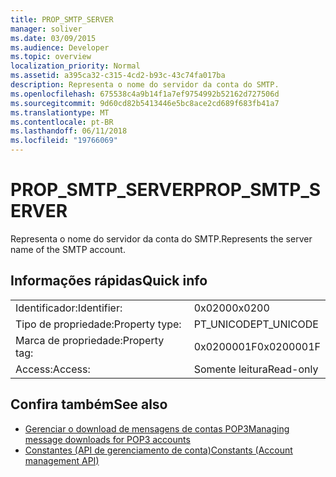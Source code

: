 ```yaml
---
title: PROP_SMTP_SERVER
manager: soliver
ms.date: 03/09/2015
ms.audience: Developer
ms.topic: overview
localization_priority: Normal
ms.assetid: a395ca32-c315-4cd2-b93c-43c74fa017ba
description: Representa o nome do servidor da conta do SMTP.
ms.openlocfilehash: 675538c4a9b14f1a7ef9754992b52162d727506d
ms.sourcegitcommit: 9d60cd82b5413446e5bc8ace2cd689f683fb41a7
ms.translationtype: MT
ms.contentlocale: pt-BR
ms.lasthandoff: 06/11/2018
ms.locfileid: "19766069"
---
```

# <a name="propsmtpserver"></a><span data-ttu-id="b10fc-103">PROP_SMTP_SERVER</span><span class="sxs-lookup"><span data-stu-id="b10fc-103">PROP_SMTP_SERVER</span></span>

<span data-ttu-id="b10fc-104">Representa o nome do servidor da conta do SMTP.</span><span class="sxs-lookup"><span data-stu-id="b10fc-104">Represents the server name of the SMTP account.</span></span>
  
## <a name="quick-info"></a><span data-ttu-id="b10fc-105">Informações rápidas</span><span class="sxs-lookup"><span data-stu-id="b10fc-105">Quick info</span></span>

|||
|:-----|:-----|
|<span data-ttu-id="b10fc-106">Identificador:</span><span class="sxs-lookup"><span data-stu-id="b10fc-106">Identifier:</span></span>  <br/> |<span data-ttu-id="b10fc-107">0x0200</span><span class="sxs-lookup"><span data-stu-id="b10fc-107">0x0200</span></span>  <br/> |
|<span data-ttu-id="b10fc-108">Tipo de propriedade:</span><span class="sxs-lookup"><span data-stu-id="b10fc-108">Property type:</span></span>  <br/> |<span data-ttu-id="b10fc-109">PT_UNICODE</span><span class="sxs-lookup"><span data-stu-id="b10fc-109">PT_UNICODE</span></span>  <br/> |
|<span data-ttu-id="b10fc-110">Marca de propriedade:</span><span class="sxs-lookup"><span data-stu-id="b10fc-110">Property tag:</span></span>  <br/> |<span data-ttu-id="b10fc-111">0x0200001F</span><span class="sxs-lookup"><span data-stu-id="b10fc-111">0x0200001F</span></span>  <br/> |
|<span data-ttu-id="b10fc-112">Access:</span><span class="sxs-lookup"><span data-stu-id="b10fc-112">Access:</span></span>  <br/> |<span data-ttu-id="b10fc-113">Somente leitura</span><span class="sxs-lookup"><span data-stu-id="b10fc-113">Read-only</span></span>  <br/> |
   
## <a name="see-also"></a><span data-ttu-id="b10fc-114">Confira também</span><span class="sxs-lookup"><span data-stu-id="b10fc-114">See also</span></span>

- [<span data-ttu-id="b10fc-115">Gerenciar o download de mensagens de contas POP3</span><span class="sxs-lookup"><span data-stu-id="b10fc-115">Managing message downloads for POP3 accounts</span></span>](managing-message-downloads-for-pop3-accounts.md) 
- [<span data-ttu-id="b10fc-116">Constantes (API de gerenciamento de conta)</span><span class="sxs-lookup"><span data-stu-id="b10fc-116">Constants (Account management API)</span></span>](constants-account-management-api.md)

